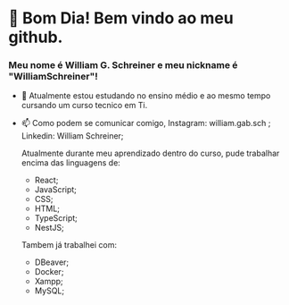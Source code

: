 # 👋 Bom Dia! Bem vindo ao meu github.
### Meu nome é William G. Schreiner e meu nickname é "WilliamSchreiner"!

- 🔭 Atualmente estou estudando no ensino médio e ao mesmo tempo cursando um curso tecnico em Ti.
- 📫 Como podem se comunicar comigo, Instagram: william.gab.sch ; Linkedin: William Schreiner; 

  Atualmente durante meu aprendizado dentro do curso, pude trabalhar encima das linguagens de:
  
   - React; 
   - JavaScript; 
   - CSS; 
   - HTML; 
   - TypeScript; 
   - NestJS;
  
  Tambem já trabalhei com: 
   - DBeaver; 
   - Docker; 
   - Xampp; 
   - MySQL;
